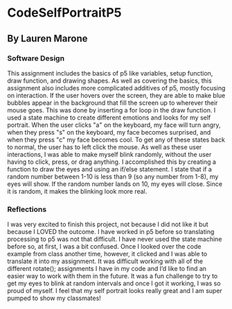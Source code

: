 # CodeSelfPortraitP5

## By Lauren Marone


### Software Design
This assignment includes the basics of p5 like variables, setup function, draw function, and drawing shapes. As well as covering the basics, this assignment also includes more complicated additives of p5, mostly focusing on interaction. If the user hovers over the screen, they are able to make blue bubbles appear in the background that fill the screen up to wherever their mouse goes. This was done by inserting a for loop in the draw function. I used a state machine to create different emotions and looks for my self portrait. When the user clicks "a" on the keyboard, my face will turn angry, when they press "s" on the keyboard, my face becomes surprised, and when they press "c" my face becomes cool. To get any of these states back to normal, the user has to left click the mouse. As well as these user interactions, I was able to make myself blink randomly, without the user having to click, press, or drag anything. I accomplished this by creating a function to draw the eyes and using an if/else statement. I state that if a random number between 1-10 is less than 9 (so any number from 1-8), my eyes will show. If the random number lands on 10, my eyes will close. Since it is random, it makes the blinking look more real.

### Reflections
I was very excited to finish this project, not because I did not like it but because I LOVED the outcome. I have worked in p5 before so translating processing to p5 was not that difficult. I have never used the state machine before so, at first, I was a bit confused. Once I looked over the code example from class another time, however, it clicked and I was able to translate it into my assignment. It was difficult working with all of the different rotate(); assignments I have in my code and I’d like to find an easier way to work with them in the future. It was a fun challenge to try to get my eyes to blink at random intervals and once I got it working, I was so proud of myself. I feel that my self portrait looks really great and I am super pumped to show my classmates!

